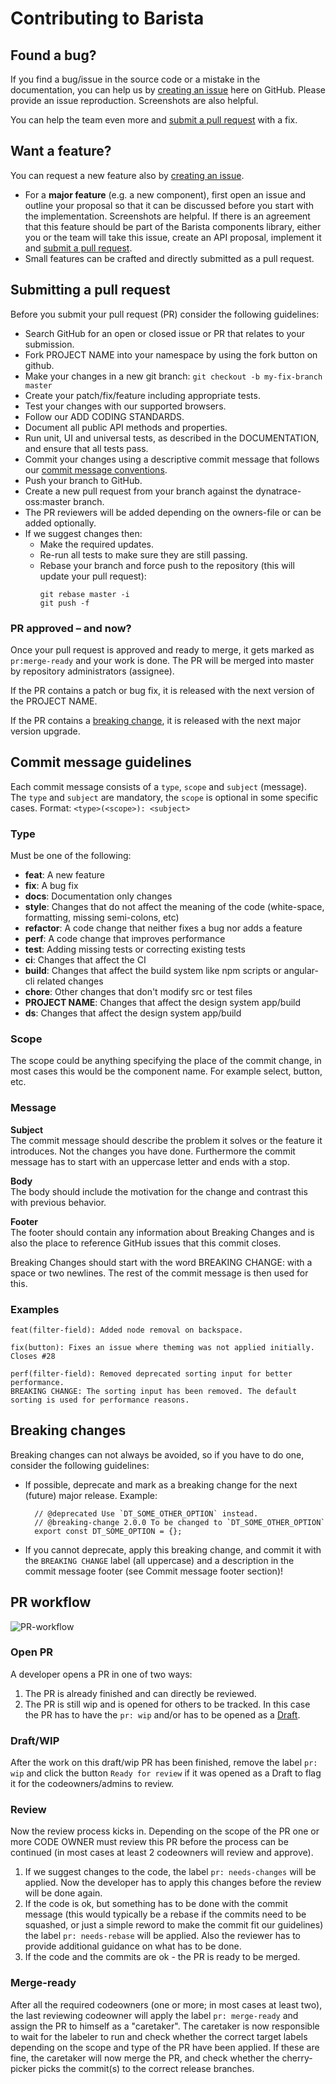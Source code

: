 # Contributing to Barista

## Found a bug?

If you find a bug/issue in the source code or a mistake in the documentation,
you can help us by
[creating an issue](https://github.com/dynatrace-oss/barista/issues/new/choose)
here on GitHub. Please provide an issue reproduction. Screenshots are also
helpful.

You can help the team even more and
[submit a pull request](#submitting-a-pull-request) with a fix.

## Want a feature?

You can request a new feature also by
[creating an issue](https://github.com/dynatrace-oss/barista/issues/new/choose).

- For a **major feature** (e.g. a new component), first open an issue and
  outline your proposal so that it can be discussed before you start with the
  implementation. Screenshots are helpful. If there is an agreement that this
  feature should be part of the Barista components library, either you or the
  team will take this issue, create an API proposal, implement it and
  [submit a pull request](#submitting-a-pull-request).
- Small features can be crafted and directly submitted as a pull request.

## Submitting a pull request

Before you submit your pull request (PR) consider the following guidelines:

- Search GitHub for an open or closed issue or PR that relates to your
  submission.
- Fork PROJECT NAME into your namespace by using the fork button on github.
- Make your changes in a new git branch: `git checkout -b my-fix-branch master`
- Create your patch/fix/feature including appropriate tests.
- Test your changes with our supported browsers.
- Follow our
  ADD CODING STANDARDS.
- Document all public API methods and properties.
- Run unit, UI and universal tests, as described in the DOCUMENTATION,
  and ensure that all tests pass.
- Commit your changes using a descriptive commit message that follows our
  [commit message conventions](#commit-message-guidelines).
- Push your branch to GitHub.
- Create a new pull request from your branch against the dynatrace-oss:master
  branch.
- The PR reviewers will be added depending on the owners-file or can be added
  optionally.
- If we suggest changes then:
  - Make the required updates.
  - Re-run all tests to make sure they are still passing.
  - Rebase your branch and force push to the repository (this will update your
    pull request):
    ```
    git rebase master -i
    git push -f
    ```

### PR approved – and now?

Once your pull request is approved and ready to merge, it gets marked as
`pr:merge-ready` and your work is done. The PR will be merged into master by
repository administrators (assignee).

If the PR contains a patch or bug fix, it is released with the next version of
the PROJECT NAME.

If the PR contains a [breaking change](#breaking-changes), it is released with
the next major version upgrade.

## Commit message guidelines

Each commit message consists of a `type`, `scope` and `subject` (message).  
The `type` and `subject` are mandatory, the `scope` is optional in some specific
cases. Format: `<type>(<scope>): <subject>`

### Type

Must be one of the following:

- **feat**: A new feature
- **fix**: A bug fix
- **docs**: Documentation only changes
- **style**: Changes that do not affect the meaning of the code (white-space,
  formatting, missing semi-colons, etc)
- **refactor**: A code change that neither fixes a bug nor adds a feature
- **perf**: A code change that improves performance
- **test**: Adding missing tests or correcting existing tests
- **ci**: Changes that affect the CI
- **build**: Changes that affect the build system like npm scripts or
  angular-cli related changes
- **chore**: Other changes that don't modify src or test files
- **PROJECT NAME**: Changes that affect the design system app/build
- **ds**: Changes that affect the design system app/build

### Scope

The scope could be anything specifying the place of the commit change, in most
cases this would be the component name. For example select, button, etc.

### Message

**Subject**  
The commit message should describe the problem it solves or the feature it
introduces. Not the changes you have done. Furthermore the commit message has to
start with an uppercase letter and ends with a stop.

**Body**  
The body should include the motivation for the change and contrast this with
previous behavior.

**Footer**  
The footer should contain any information about Breaking Changes and is also the
place to reference GitHub issues that this commit closes.

Breaking Changes should start with the word BREAKING CHANGE: with a space or two
newlines. The rest of the commit message is then used for this.

### Examples

```
feat(filter-field): Added node removal on backspace.
```

```
fix(button): Fixes an issue where theming was not applied initially.
Closes #28
```

```
perf(filter-field): Removed deprecated sorting input for better performance.
BREAKING CHANGE: The sorting input has been removed. The default sorting is used for performance reasons.
```

## Breaking changes

Breaking changes can not always be avoided, so if you have to do one, consider
the following guidelines:

- If possible, deprecate and mark as a breaking change for the next (future)
  major release. Example:
  ```
    // @deprecated Use `DT_SOME_OTHER_OPTION` instead.
    // @breaking-change 2.0.0 To be changed to `DT_SOME_OTHER_OPTION`
    export const DT_SOME_OPTION = {};
  ```
- If you cannot deprecate, apply this breaking change, and commit it with the
  `BREAKING CHANGE` label (all uppercase) and a description in the commit
  message footer (see Commit message footer section)!

## PR workflow

![PR-workflow](https://user-images.githubusercontent.com/1368032/73261594-b0965f00-41cc-11ea-80e3-4969bbe49c5c.jpg)

### Open PR

A developer opens a PR in one of two ways:

1. The PR is already finished and can directly be reviewed.
2. The PR is still wip and is opened for others to be tracked. In this case the
   PR has to have the `pr: wip` and/or has to be opened as a
   [Draft](https://github.blog/2019-02-14-introducing-draft-pull-requests/).

### Draft/WIP

After the work on this draft/wip PR has been finished, remove the label
`pr: wip` and click the button `Ready for review` if it was opened as a Draft to
flag it for the codeowners/admins to review.

### Review

Now the review process kicks in. Depending on the scope of the PR one or more 
CODE OWNER
must review this PR before the process can be continued (in most cases at least
2 codeowners will review and approve).

1. If we suggest changes to the code, the label `pr: needs-changes` will be
   applied. Now the developer has to apply this changes before the review will
   be done again.
2. If the code is ok, but something has to be done with the commit message (this
   would typically be a rebase if the commits need to be squashed, or just a
   simple reword to make the commit fit our guidelines) the label
   `pr: needs-rebase` will be applied. Also the reviewer has to provide
   additional guidance on what has to be done.
3. If the code and the commits are ok - the PR is ready to be merged.

### Merge-ready

After all the required codeowners (one or more; in most cases at least two), the
last reviewing codeowner will apply the label `pr: merge-ready` and assign the
PR to himself as a "caretaker". The caretaker is now responsible to wait for the
labeler to run and check whether the correct target labels depending on the
scope and type of the PR have been applied. If these are fine, the caretaker
will now merge the PR, and check whether the cherry-picker picks the commit(s)
to the correct release branches.
